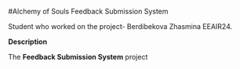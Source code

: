 #Alchemy of Souls Feedback Submission System




Student who worked on the project- Berdibekova Zhasmina EEAIR24.


**Description**

The **Feedback Submission System** project 






